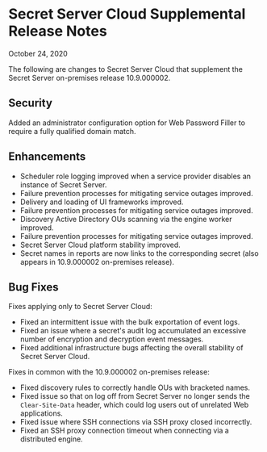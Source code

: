 [title]: # (Secret Server Cloud Supplemental Release Notes)
[tags]: # (Release Notes)
[priority]: # (1000)
[display]: # (search,content,print)

# Secret Server Cloud Supplemental Release Notes

October 24, 2020

The following are changes to Secret Server Cloud that supplement the Secret Server on-premises release 10.9.000002.

## Security

Added an administrator configuration option for Web Password Filler to require a fully qualified domain match.

## Enhancements

- Scheduler role logging improved when a service provider disables an instance of Secret Server.
- Failure prevention processes for mitigating service outages improved.
- Delivery and loading of UI frameworks improved.
- Failure prevention processes for mitigating service outages improved.
- Discovery Active Directory OUs scanning via the engine worker improved.
- Failure prevention processes for mitigating service outages improved.
- Secret Server Cloud platform stability improved.
- Secret names in reports are now links to the corresponding secret (also appears in 10.9.000002 on-premises release).

## Bug Fixes

Fixes applying only to Secret Server Cloud:

- Fixed an intermittent issue with the bulk exportation of event logs.
- Fixed an issue where a secret's audit log accumulated an excessive number of encryption and decryption event messages.
- Fixed additional infrastructure bugs affecting the overall stability of Secret Server Cloud.

Fixes in common with the 10.9.000002 on-premises release:

- Fixed discovery rules to correctly handle OUs with bracketed names.
- Fixed issue so that on log off from Secret Server no longer sends the `Clear-Site-Data` header, which could log users out of unrelated Web applications.
- Fixed issue where SSH connections via SSH proxy closed incorrectly.
- Fixed an SSH proxy connection timeout when connecting via a distributed engine.